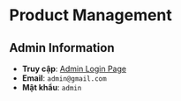# Product Management

## Admin Information

- **Truy cập**: [Admin Login Page](https://product-management-gqpyq5dzq-sonta2812s-projects.vercel.app/auth/login)
- **Email**: `admin@gmail.com`
- **Mật khẩu**: `admin`
